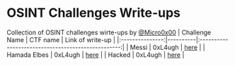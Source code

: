 # OSINT Challenges Write-ups

Collection of OSINT challenges wirte-ups by [@Micro0x00](https://twitter.com/Micro0x00)
| Challenge Name  | CTF name |                  Link of write-up                  |
|:---------------:|----------|:--------------------------------------------------:|
|      Messi      |  0xL4ugh | [here](https://notion.so/134f6e5ae04a43fe8390a13dcc12899a) |
|   Hamada Elbes  |  0xL4ugh | [here](https://notion.so/ee16894b03874228a6bf39d4f9c6833b) |
|      Hacked     |  0xL4ugh | [here](https://notion.so/87cea8fafa704ec8b2d7351674573b4a) |
